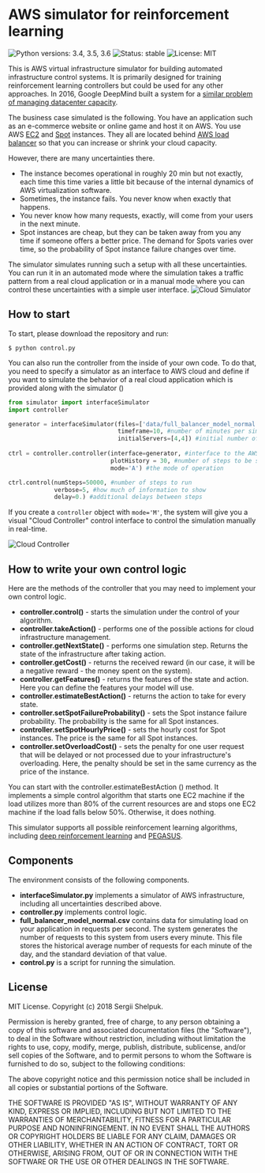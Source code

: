 # AWS simulator for reinforcement learning
![Python versions: 3.4, 3.5, 3.6](https://img.shields.io/pypi/pyversions/Django.svg) ![Status: stable](https://img.shields.io/pypi/status/Django.svg) ![License: MIT](https://img.shields.io/apm/l/vim-mode.svg)

This is AWS virtual infrastructure simulator for building automated infrastructure control systems. It is primarily designed for training reinforcement learning controllers but could be used for any other approaches. In 2016, Google DeepMind built a system for a [similar problem of managing datacenter capacity](https://deepmind.com/blog/deepmind-ai-reduces-google-data-centre-cooling-bill-40/).

The business case simulated is the following. You have an application such as an e-commerce website or online game and host it on AWS. You use AWS [EC2](https://aws.amazon.com/ec2/) and [Spot](https://docs.aws.amazon.com/AWSEC2/latest/UserGuide/how-spot-instances-work.html) instances. They all are located behind [AWS load balancer](https://aws.amazon.com/elasticloadbalancing/) so that you can increase or shrink your cloud capacity.

However, there are many uncertainties there. 
- The instance becomes operational in roughly 20 min but not exactly, each time this time varies a little bit because of the internal dynamics of AWS virtualization software.
- Sometimes, the instance fails. You never know when exactly that happens.
- You never know how many requests, exactly, will come from your users in the next minute.
- Spot instances are cheap, but they can be taken away from you any time if someone offers a better price. The demand for Spots varies over time, so the probability of Spot instance failure changes over time.

The simulator simulates running such a setup with all these uncertainties. You can run it in an automated mode where the simulation takes a traffic pattern from a real cloud application or in a manual mode where you can control these uncertainties with a simple user interface.
![Cloud Simulator](https://github.com/shelpuk/AWS_simulator_for_reinforcement_learning/blob/master/img/Cloud_Simulator.png)

## How to start
To start, please download the repository and run:
```console
$ python control.py
```

You can also run the controller from the inside of your own code. To do that, you need to specify a simulator as an interface to AWS cloud and define if you want to simulate the behavior of a real cloud application which is provided along with the simulator ()

```python
from simulator import interfaceSimulator
import controller

generator = interfaceSimulator(files=['data/full_balancer_model_normal.csv'], #a file describing user behavior
                               timeframe=10, #number of minutes per simulator step
                               initialServers=[4,4]) #initial number of EC2 and Spot virtual machines
                                         
ctrl = controller.controller(interface=generator, #interface to the AWS cloud or a simulator
                             plotHistory = 30, #number of steps to be shown on a plot
                             mode='A') #the mode of operation

ctrl.control(numSteps=50000, #number of steps to run
             verbose=5, #how much of information to show
             delay=0.) #additional delays between steps
```

If you create a `controller` object with `mode='M'`, the system will give you a visual "Cloud Controller" control interface to control the simulation manually in real-time.

![Cloud Controller](https://github.com/shelpuk/AWS_simulator_for_reinforcement_learning/blob/master/img/Cloud_Controller.png)

## How to write your own control logic
Here are the methods of the controller that you may need to implement your own control logic.

- **controller.control()** - starts the simulation under the control of your algorithm.
- **controller.takeAction()** - performs one of the possible actions for cloud infrastructure management.
- **controller.getNextState()** - performs one simulation step. Returns the state of the infrastructure after taking action.
- **controller.getCost()** - returns the received reward (in our case, it will be a negative reward - the money spent on the system).
- **controller.getFeatures()** - returns the features of the state and action. Here you can define the features your model will use.
- **controller.estimateBestAction()** - returns the action to take for every state.
- **controller.setSpotFailureProbability()** - sets the Spot instance failure probability. The probability is the same for all Spot instances.
- **controller.setSpotHourlyPrice()** - sets the hourly cost for Spot instances. The price is the same for all Spot instances.
- **controller.setOverloadCost()** - sets the penalty for one user request that will be delayed or not processed due to your infrastructure's overloading. Here, the penalty should be set in the same currency as the price of the instance.

You can start with the controller.estimateBestAction () method. It implements a simple control algorithm that starts one EC2 machine if the load utilizes more than 80% of the current resources are and stops one EC2 machine if the load falls below 50%. Otherwise, it does nothing.

This simulator supports all possible reinforcement learning algorithms, including [deep reinforcement learning](https://deepmind.com/blog/article/deep-reinforcement-learning) and [PEGASUS](https://ai.stanford.edu/~ang/papers/uai00-pegasus.pdf).

## Components
The environment consists of the following components.
- **interfaceSimulator.py** implements a simulator of AWS infrastructure, including all uncertainties described above.
- **controller.py** implements control logic.
- **full_balancer_model_normal.csv** contains data for simulating load on your application in requests per second. The system generates the number of requests to this system from users every minute. This file stores the historical average number of requests for each minute of the day, and the standard deviation of that value.
- **control.py** is a script for running the simulation.

## License
MIT License. Copyright (c) 2018 Sergii Shelpuk.

Permission is hereby granted, free of charge, to any person obtaining a copy of this software and associated documentation files (the "Software"), to deal in the Software without restriction, including without limitation the rights to use, copy, modify, merge, publish, distribute, sublicense, and/or sell copies of the Software, and to permit persons to whom the Software is furnished to do so, subject to the following conditions:

The above copyright notice and this permission notice shall be included in all copies or substantial portions of the Software.

THE SOFTWARE IS PROVIDED "AS IS", WITHOUT WARRANTY OF ANY KIND, EXPRESS OR IMPLIED, INCLUDING BUT NOT LIMITED TO THE WARRANTIES OF MERCHANTABILITY, FITNESS FOR A PARTICULAR PURPOSE AND NONINFRINGEMENT. IN NO EVENT SHALL THE AUTHORS OR COPYRIGHT HOLDERS BE LIABLE FOR ANY CLAIM, DAMAGES OR OTHER LIABILITY, WHETHER IN AN ACTION OF CONTRACT, TORT OR OTHERWISE, ARISING FROM, OUT OF OR IN CONNECTION WITH THE SOFTWARE OR THE USE OR OTHER DEALINGS IN THE SOFTWARE.
